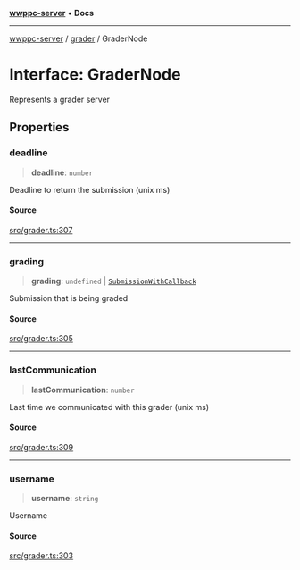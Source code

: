 [**wwppc-server**](../../README.md) • **Docs**

***

[wwppc-server](../../modules.md) / [grader](../README.md) / GraderNode

# Interface: GraderNode

Represents a grader server

## Properties

### deadline

> **deadline**: `number`

Deadline to return the submission (unix ms)

#### Source

[src/grader.ts:307](https://github.com/WWPPC/WWPPC-server/blob/db20055e35fd52dcfa5e227481f94ec317e29b6f/src/grader.ts#L307)

***

### grading

> **grading**: `undefined` \| [`SubmissionWithCallback`](SubmissionWithCallback.md)

Submission that is being graded

#### Source

[src/grader.ts:305](https://github.com/WWPPC/WWPPC-server/blob/db20055e35fd52dcfa5e227481f94ec317e29b6f/src/grader.ts#L305)

***

### lastCommunication

> **lastCommunication**: `number`

Last time we communicated with this grader (unix ms)

#### Source

[src/grader.ts:309](https://github.com/WWPPC/WWPPC-server/blob/db20055e35fd52dcfa5e227481f94ec317e29b6f/src/grader.ts#L309)

***

### username

> **username**: `string`

Username

#### Source

[src/grader.ts:303](https://github.com/WWPPC/WWPPC-server/blob/db20055e35fd52dcfa5e227481f94ec317e29b6f/src/grader.ts#L303)
